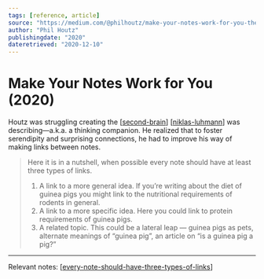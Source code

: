 ```yaml
---
tags: [reference, article]
source: "https://medium.com/@philhoutz/make-your-notes-work-for-you-the-secret-sauce-of-zettelkasten-cb901a3cce00"
author: "Phil Houtz"
publishingdate: "2020"
dateretrieved: "2020-12-10"
---
```


# Make Your Notes Work for You (2020)

Houtz was struggling creating the [[second-brain]] [[niklas-luhmann]] was describing—a.k.a. a thinking companion. He realized that to foster serendipity and surprising connections, he had to improve his way of making links between notes. 

> Here it is in a nutshell, when possible every note should have at least three types of links. 
>
> 1. A link to a more general idea. If you’re writing about the diet of guinea pigs you might link to the nutritional requirements of rodents in general.
> 2. A link to a more specific idea. Here you could link to protein requirements of guinea pigs.
> 3. A related topic. This could be a lateral leap — guinea pigs as pets, alternate meanings of “guinea pig”, an article on “is a guinea pig a pig?”

---
Relevant notes: [[every-note-should-have-three-types-of-links]]

[//begin]: # "Autogenerated link references for markdown compatibility"
[second-brain]: second-brain "Second Brain"
[niklas-luhmann]: niklas-luhmann "Niklas Luhmann"
[every-note-should-have-three-types-of-links]: every-note-should-have-three-types-of-links "Every Note Should Have Three Types of Links"
[//end]: # "Autogenerated link references"